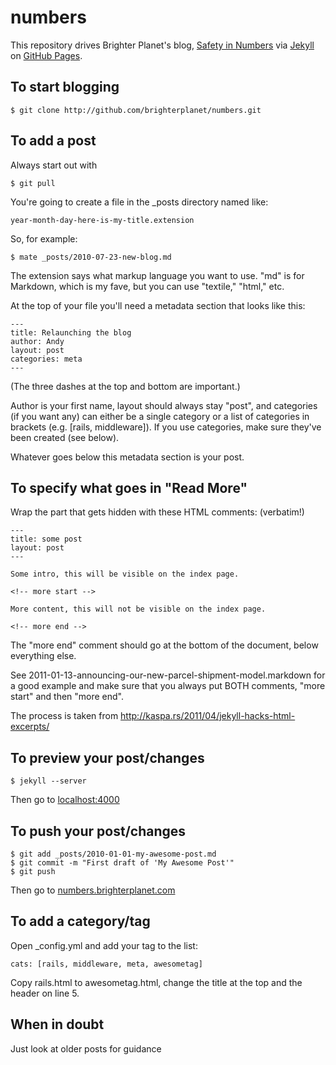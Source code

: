 # numbers

This repository drives Brighter Planet's blog, [Safety in Numbers](http://numbers.brighterplanet.com) via [Jekyll](http://github.com/mojombo/jekyll) on [GitHub Pages](http://pages.github.com).

## To start blogging

    $ git clone http://github.com/brighterplanet/numbers.git

## To add a post

Always start out with

    $ git pull

You're going to create a file in the _posts directory named like:

    year-month-day-here-is-my-title.extension
    
So, for example:

    $ mate _posts/2010-07-23-new-blog.md
    
The extension says what markup language you want to use. "md" is for Markdown, which is my fave, but you can use "textile," "html," etc.

At the top of your file you'll need a metadata section that looks like this:

    ---
    title: Relaunching the blog
    author: Andy
    layout: post
    categories: meta
    ---

(The three dashes at the top and bottom are important.)

Author is your first name, layout should always stay "post", and categories (if you want any) can either be a single category or a list of categories in brackets (e.g. [rails, middleware]). If you use categories, make sure they've been created (see below).

Whatever goes below this metadata section is your post.

## To specify what goes in "Read More"

Wrap the part that gets hidden with these HTML comments: (verbatim!)

    ---
    title: some post
    layout: post
    ---

    Some intro, this will be visible on the index page.

    <!-- more start -->

    More content, this will not be visible on the index page.

    <!-- more end -->

The "more end" comment should go at the bottom of the document, below everything else.

See 2011-01-13-announcing-our-new-parcel-shipment-model.markdown for a good example and make sure that you always put BOTH comments, "more start" and then "more end".

The process is taken from http://kaspa.rs/2011/04/jekyll-hacks-html-excerpts/

## To preview your post/changes

    $ jekyll --server

Then go to [localhost:4000](http://localhost:4000)

## To push your post/changes

    $ git add _posts/2010-01-01-my-awesome-post.md
    $ git commit -m "First draft of 'My Awesome Post'"
    $ git push
    
Then go to [numbers.brighterplanet.com](http://numbers.brighterplanet.com)

## To add a category/tag

Open _config.yml and add your tag to the list:

    cats: [rails, middleware, meta, awesometag]
    
Copy rails.html to awesometag.html, change the title at the top and the header on line 5.

## When in doubt

Just look at older posts for guidance
